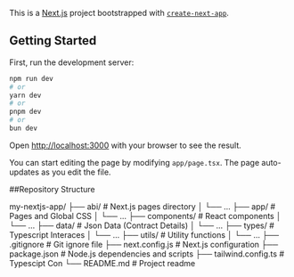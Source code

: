 This is a [Next.js](https://nextjs.org/) project bootstrapped with [`create-next-app`](https://github.com/vercel/next.js/tree/canary/packages/create-next-app).

## Getting Started

First, run the development server:

```bash
npm run dev
# or
yarn dev
# or
pnpm dev
# or
bun dev
```

Open [http://localhost:3000](http://localhost:3000) with your browser to see the result.

You can start editing the page by modifying `app/page.tsx`. The page auto-updates as you edit the file.

##Repository Structure 

my-nextjs-app/
├── abi/                 # Next.js pages directory
│   └── ...
├── app/                 # Pages and Global CSS
│   └── ...
├── components/          # React components
│   └── ...
├── data/                # Json Data (Contract Details)
│   └── ...
├── types/               # Typescript Interaces
│   └── ...
├── utils/               # Utility functions
│   └── ...
├── .gitignore           # Git ignore file
├── next.config.js       # Next.js configuration
├── package.json         # Node.js dependencies and scripts
├── tailwind.config.ts   # Typescipt Con
└── README.md            # Project readme

<!-- │   ├── index.js         # Home page -->
